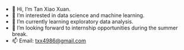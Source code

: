 - 👋 Hi, I’m Tan Xiao Xuan.
- 👀 I’m interested in data science and machine learning.
- 🌱 I’m currently learning exploratory data analysis. 
- 💞️ I’m looking forward to internship opportunities during the summer break.
- 📫 Email: txx4986@gmail.com
